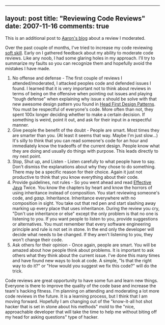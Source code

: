 
---
layout: post
title: "Reviewing Code Reviews"
date: 2007-11-16
comments: true
---


This is an additional post to [Aaron's blog][1] about a review I moderated.

Over the past couple of months, I've tried to increase my code reviewing [soft skill][2]. Early on I 
gathered feedback about my ability to moderate code reviews. Like any noob, I had some glaring holes in 
my approach. I'll try to summarize my faults so you can recognize them and hopefully avoid the mistakes I 
have made. 

1. No offense and defense - The first couple of reviews I attended/moderated, I attacked peoples code and 
defended issues I found. I learned that it is very important not to think about reviews in terms of being 
on the offensive when pointing out issues and playing "tough defense" when explaining why issue x should 
be solve with that new awesome design pattern you found in [Head First Design Patterns][3]. You must be 
respectful of everyone's code. More often than not, they spent 100x longer deciding whether to make a 
certain decision. If something is weird, point it out, and ask for their input in a respectful manner. 
2. Give people the benefit of the doubt - People are smart. Most times they are smarter than you. (At 
least it seems that way. Maybe I'm just slow...)  It's silly to think that you can read someone's code 
for an hour and immediately know the tradeoffs of the current design. People know what they are doing and 
usually do things with purpose. This leads directly to my next point. 
3. Stop, Shut up, and Listen - Listen carefully to what people have to say. Don't dismiss the 
explanations about why they chose to do something. There may be a specific reason for their choice. 
Again it just not productive to think that you know everything about their code. 
4. Provide guidelines, not rules - So you went ahead and read [Effective Java][4] Twice. You know the 
chapters by heart and know the horrors of using inheritance instead of composition. You start reviewing 
someone's code, and *gasp*. Inheritance. Inheritance everywhere with no composition in sight. You take 
out that red pen and start slashing away marking up every place that uses inheritance. During the review 
you cry, "Don't use inheritance or else" except the only problem is that no one is listening to you. If 
you want people to listen to you, provide suggestions or alternatives. You must remember that every 
software engineering principle and rule is not set in stone. In the end only the developer will decide 
what needs to be changed. If they aren't listening to you, they won't change their code. 
5. Ask others for their opinion - Once again, people are smart. You will be amazed about how people think 
about problems. It is important to ask others what they think about the current issue. I've done this 
many times and have found new ways to look at code. A simple, "Is that the right way to do it?" or "How 
would you suggest we fix this code?" will do the trick.

Code reviews are great opportunity to have some fun and learn new things. Everyone is there to improve 
the quality of the code base and increase the team's hacking fitness. I'm planning on attending and 
moderating a lot more code reviews in the future. It is a learning process, but I think that I am moving 
forward. Hopefully I am changing out of the "know-it-all hot shot hacker that is set in stone about his 
methods" mold to the "nice, approachable developer that will take the time to help me without biting off 
my head for asking questions" type of hacker.




  [1]: http://kagawaa.blogspot.com/2007/11/learning-how-to-run-code-reviews.html
  [2]: http://kagawaa.blogspot.com/2007/11/work-on-your-soft-skills.html
  [3]: http://books.google.com/books?id=LjJcCnNf92kC&amp;dq=head+first+design+patterns&amp;pg=PP1&amp;ots=_85-4Aoas0&amp;sig=DSXqsXzB1heW6CqpQngk1-BnY7U&amp;prev=http://www.google.com/search%3Fhl%3Den%26client%3Dfirefox-a%26rls%3Dorg.mozilla%253Aen-US%253Aofficial%26hs%3Dfwd%26q%3Dhead%2Bfirst%2Bdesign%2Bpatterns%26btnG%3DSearch&amp;sa=X&amp;oi=print&amp;ct=title&amp;cad=one-book-with-thumbnail
  [4]: http://www.amazon.com/Effective-Java-Programming-Language-Guide/dp/0321356683/ref=pd_bbs_sr_1?ie=UTF8&amp;s=books&amp;qid=1195210706&amp;sr=1-1
